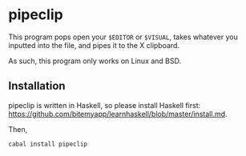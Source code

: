 pipeclip
========

This program pops open your `$EDITOR` or `$VISUAL`, takes whatever you
inputted into the file, and pipes it to the X clipboard.

As such, this program only works on Linux and BSD.

Installation
------------

pipeclip is written in Haskell, so please install Haskell first:
<https://github.com/bitemyapp/learnhaskell/blob/master/install.md>.

Then,

    cabal install pipeclip

